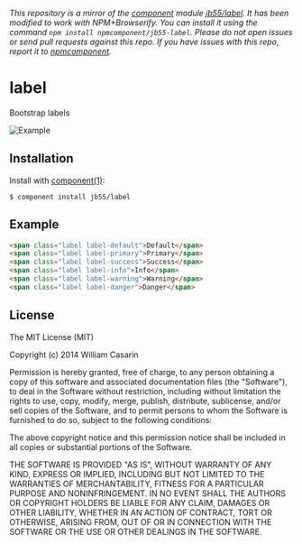 *This repository is a mirror of the [component](http://component.io) module [jb55/label](http://github.com/jb55/label). It has been modified to work with NPM+Browserify. You can install it using the command `npm install npmcomponent/jb55-label`. Please do not open issues or send pull requests against this repo. If you have issues with this repo, report it to [npmcomponent](https://github.com/airportyh/npmcomponent).*

# label

  Bootstrap labels

  ![Example](pic.png)

## Installation

  Install with [component(1)](http://component.io):

    $ component install jb55/label

## Example

```html
<span class="label label-default">Default</span>
<span class="label label-primary">Primary</span>
<span class="label label-success">Success</span>
<span class="label label-info">Info</span>
<span class="label label-warning">Warning</span>
<span class="label label-danger">Danger</span>
```

## License

  The MIT License (MIT)

  Copyright (c) 2014 William Casarin

  Permission is hereby granted, free of charge, to any person obtaining a copy
  of this software and associated documentation files (the "Software"), to deal
  in the Software without restriction, including without limitation the rights
  to use, copy, modify, merge, publish, distribute, sublicense, and/or sell
  copies of the Software, and to permit persons to whom the Software is
  furnished to do so, subject to the following conditions:

  The above copyright notice and this permission notice shall be included in
  all copies or substantial portions of the Software.

  THE SOFTWARE IS PROVIDED "AS IS", WITHOUT WARRANTY OF ANY KIND, EXPRESS OR
  IMPLIED, INCLUDING BUT NOT LIMITED TO THE WARRANTIES OF MERCHANTABILITY,
  FITNESS FOR A PARTICULAR PURPOSE AND NONINFRINGEMENT. IN NO EVENT SHALL THE
  AUTHORS OR COPYRIGHT HOLDERS BE LIABLE FOR ANY CLAIM, DAMAGES OR OTHER
  LIABILITY, WHETHER IN AN ACTION OF CONTRACT, TORT OR OTHERWISE, ARISING FROM,
  OUT OF OR IN CONNECTION WITH THE SOFTWARE OR THE USE OR OTHER DEALINGS IN
  THE SOFTWARE.
